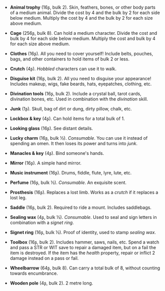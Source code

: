 * **Animal trophy** (16ʂ, bulk 2).
Skin, feathers, bones, or other body parts of a medium animal. Divide the cost by 4 and the bulk by 2 for each side below medium. Multiply the cost by 4 and the bulk by 2 for each size above medium.


* **Cage** (256ʂ, bulk 8).
Can hold a medium character. Divide the cost and bulk by 4 for each side below medium. Multiply the cost and bulk by 4 for each size above medium.


* **Clothes** (16ʂ).
All you need to cover yourself! Include belts, pouches, bags, and other containers to hold items of bulk 2 or less.


* **Crutch** (4ʂ).
_Hobbled_ characters can use it to walk.


* **Disguise kit** (16ʂ, bulk 2).
All you need to disguise your appearance! Includes makeup, wigs, fake beards, hats, eyepatches, clothing, etc.


* **Divination tools** (16ʂ, bulk 2).
Include a crystal ball, tarot cards, divination bones, etc. Used in combination with the _divination_ skill.


* **Junk** (1ʂ).
Skull, bag of dirt or dung, dirty pillow, chalk, etc.


* **Lockbox & key** (4ʂ).
Can hold items for a total bulk of 1.


* **Looking glass** (16ʂ).
See distant details.


* **Lucky charm** (16ʂ, bulk ½).
_Consumable_.
You can use it instead of spending an omen. It then loses its power and turns into _junk_.


* **Manacles & key** (4ʂ).
Bind someone's hands.


* **Mirror** (16ʂ).
A simple hand mirror.


* **Music instrument** (16ʂ).
Drums, fiddle, flute, lyre, lute, etc.


* **Perfume** (16ʂ, bulk ½).
_Consumable_.
An exquisite scent.


* **Prosthesis** (16ʂ).
Replaces a lost limb. Works as a _crutch_ if it replaces a lost leg.


* **Saddle** (16ʂ, bulk 2).
Required to ride a mount. Includes saddlebags.


* **Sealing wax** (4ʂ, bulk ½).
_Consumable_.
Used to seal and sign letters in combination with a _signet ring_.


* **Signet ring** (16ʂ, bulk ½).
Proof of identity, used to stamp _sealing wax_.


* **Toolbox** (16ʂ, bulk 2).
Includes hammer, saws, nails, etc. Spend a watch and pass a STR or WIT save to repair a damaged item, but on a fail the item is destroyed. If the item has the _health_ property, repair or inflict 2 damage instead on a pass or fail.


* **Wheelbarrow** (64ʂ, bulk 8).
Can carry a total bulk of 8, without counting towards encumbrance.


* **Wooden pole** (4ʂ, bulk 2).
2 metre long.


